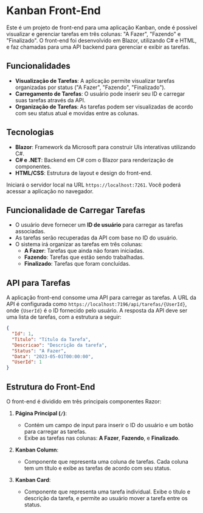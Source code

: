 ﻿# Kanban Front-End

Este é um projeto de front-end para uma aplicação Kanban, onde é possível visualizar e gerenciar tarefas em três colunas: "A Fazer", "Fazendo" e "Finalizado". O front-end foi desenvolvido em Blazor, utilizando C# e HTML, e faz chamadas para uma API backend para gerenciar e exibir as tarefas.

## Funcionalidades

- **Visualização de Tarefas**: A aplicação permite visualizar tarefas organizadas por status ("A Fazer", "Fazendo", "Finalizado").
- **Carregamento de Tarefas**: O usuário pode inserir seu ID e carregar suas tarefas através da API.
- **Organização de Tarefas**: As tarefas podem ser visualizadas de acordo com seu status atual e movidas entre as colunas.

## Tecnologias

- **Blazor**: Framework da Microsoft para construir UIs interativas utilizando C#.
- **C# e .NET**: Backend em C# com o Blazor para renderização de componentes.
- **HTML/CSS**: Estrutura de layout e design do front-end.

Iniciará o servidor local na URL `https://localhost:7261`. Você poderá acessar a aplicação no navegador.

## Funcionalidade de Carregar Tarefas

- O usuário deve fornecer um **ID de usuário** para carregar as tarefas associadas.
- As tarefas serão recuperadas da API com base no ID do usuário.
- O sistema irá organizar as tarefas em três colunas:
  - **A Fazer**: Tarefas que ainda não foram iniciadas.
  - **Fazendo**: Tarefas que estão sendo trabalhadas.
  - **Finalizado**: Tarefas que foram concluídas.

## API para Tarefas

A aplicação front-end consome uma API para carregar as tarefas. 
A URL da API é configurada como `https://localhost:7196/api/tarefas/{UserId}`, onde `{UserId}` é o ID fornecido pelo usuário. A resposta da API deve ser uma lista de tarefas, com a estrutura a seguir:

```json
{
  "Id": 1,
  "Titulo": "Título da Tarefa",
  "Descricao": "Descrição da tarefa",
  "Status": "A Fazer",
  "Data": "2023-05-01T00:00:00",
  "UserId": 1
}
```

## Estrutura do Front-End

O front-end é dividido em três principais componentes Razor:

1. **Página Principal (`/`)**:
   - Contém um campo de input para inserir o ID do usuário e um botão para carregar as tarefas.
   - Exibe as tarefas nas colunas: **A Fazer**, **Fazendo**, e **Finalizado**.
   
2. **Kanban Column**:
   - Componente que representa uma coluna de tarefas. Cada coluna tem um título e exibe as tarefas de acordo com seu status.

3. **Kanban Card**:
   - Componente que representa uma tarefa individual. Exibe o título e descrição da tarefa, e permite ao usuário mover a tarefa entre os status.
